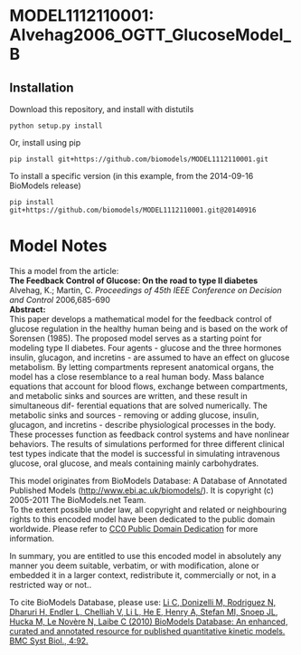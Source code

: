 # MODEL1112110001: Alvehag2006_OGTT_GlucoseModel_B

## Installation

Download this repository, and install with distutils

`python setup.py install`

Or, install using pip

`pip install git+https://github.com/biomodels/MODEL1112110001.git`

To install a specific version (in this example, from the 2014-09-16 BioModels release)

`pip install git+https://github.com/biomodels/MODEL1112110001.git@20140916`


# Model Notes


This a model from the article:  
**The Feedback Control of Glucose: On the road to type II diabetes**   
Alvehag, K.; Martin, C. _Proceedings of 45th IEEE Conference on Decision and
Control_ 2006,685-690  
**Abstract:**   
This paper develops a mathematical model for the feedback control of glucose
regulation in the healthy human being and is based on the work of Sorensen
(1985). The proposed model serves as a starting point for modeling type II
diabetes. Four agents - glucose and the three hormones insulin, glucagon, and
incretins - are assumed to have an effect on glucose metabolism. By letting
compartments represent anatomical organs, the model has a close resemblance to
a real human body. Mass balance equations that account for blood flows,
exchange between compartments, and metabolic sinks and sources are written,
and these result in simultaneous dif- ferential equations that are solved
numerically. The metabolic sinks and sources - removing or adding glucose,
insulin, glucagon, and incretins - describe physiological processes in the
body. These processes function as feedback control systems and have nonlinear
behaviors. The results of simulations performed for three different clinical
test types indicate that the model is successful in simulating intravenous
glucose, oral glucose, and meals containing mainly carbohydrates.

This model originates from BioModels Database: A Database of Annotated
Published Models (http://www.ebi.ac.uk/biomodels/). It is copyright (c)
2005-2011 The BioModels.net Team.  
To the extent possible under law, all copyright and related or neighbouring
rights to this encoded model have been dedicated to the public domain
worldwide. Please refer to [CC0 Public Domain
Dedication](http://creativecommons.org/publicdomain/zero/1.0/) for more
information.

In summary, you are entitled to use this encoded model in absolutely any
manner you deem suitable, verbatim, or with modification, alone or embedded it
in a larger context, redistribute it, commercially or not, in a restricted way
or not..  
  
To cite BioModels Database, please use: [Li C, Donizelli M, Rodriguez N,
Dharuri H, Endler L, Chelliah V, Li L, He E, Henry A, Stefan MI, Snoep JL,
Hucka M, Le Novère N, Laibe C (2010) BioModels Database: An enhanced, curated
and annotated resource for published quantitative kinetic models. BMC Syst
Biol., 4:92.](http://www.ncbi.nlm.nih.gov/pubmed/20587024)


